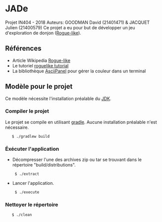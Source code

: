 # JADe
Projet IN404 - 2018
Auteurs: GOODMAN David (21401471) & JACQUET Julien (21400579)
Ce projet a eu pour but de développer un jeu d'exploration de donjon ([Rogue-like](https://fr.wikipedia.org/wiki/Rogue-like)).

## Références
* Article Wikipedia [Rogue-like](https://fr.wikipedia.org/wiki/Rogue-like)
* Le tutoriel [roguelike tutorial](http://trystans.blogspot.fr/2016/01/roguelike-tutorial-00-table-of-contents.html)
* La bibliothèque [AsciiPanel](https://github.com/trystan/AsciiPanel) pour gérer la couleur dans un terminal 

## Modèle pour le projet
Ce modèle nécessite l'installation préalable du [JDK](http://www.oracle.com/technetwork/java/javase/downloads/index.html).

### Compiler le projet
Le projet se compile en utilisant [gradle](https://gradle.org/).
Aucune installation préalable n'est nécessaire.

       $ ./gradlew build


### Éxécuter l'application
* Décompresser l'une des archives zip ou tar se trouvant dans le répertoire "build/distributions".

       $ ./extract

* Lancer l'application.

       $ ./execute


### Nettoyer le répertoire

       $ ./clean